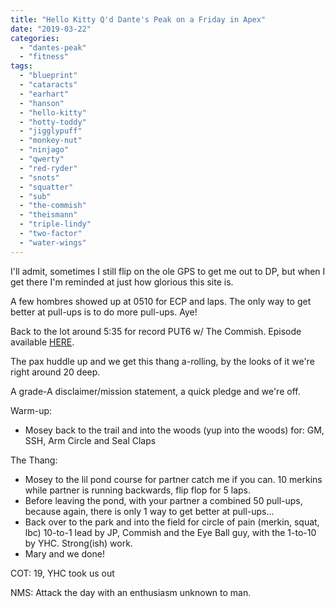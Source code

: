 ```yaml
---
title: "Hello Kitty Q'd Dante's Peak on a Friday in Apex"
date: "2019-03-22"
categories: 
  - "dantes-peak"
  - "fitness"
tags: 
  - "blueprint"
  - "cataracts"
  - "earhart"
  - "hanson"
  - "hello-kitty"
  - "hotty-toddy"
  - "jigglypuff"
  - "monkey-nut"
  - "ninjago"
  - "qwerty"
  - "red-ryder"
  - "snots"
  - "squatter"
  - "sub"
  - "the-commish"
  - "theismann"
  - "triple-lindy"
  - "two-factor"
  - "water-wings"
---
```


I'll admit, sometimes I still flip on the ole GPS to get me out to DP, but when I get there I'm reminded at just how glorious this site is.

A few hombres showed up at 0510 for ECP and laps. The only way to get better at pull-ups is to do more pull-ups. Aye!

Back to the lot around 5:35 for record PUT6 w/ The Commish. Episode available [HERE](https://soundcloud.com/f3pickupthesix/pick-up-the-six-the-commish-ep-41).

The pax huddle up and we get this thang a-rolling, by the looks of it we're right around 20 deep.

A grade-A disclaimer/mission statement, a quick pledge and we're off.

Warm-up:

- Mosey back to the trail and into the woods (yup into the woods) for: GM, SSH, Arm Circle and Seal Claps

The Thang:

- Mosey to the lil pond course for partner catch me if you can. 10 merkins while partner is running backwards, flip flop for 5 laps.
- Before leaving the pond, with your partner a combined 50 pull-ups, because again, there is only 1 way to get better at pull-ups...
- Back over to the park and into the field for circle of pain (merkin, squat, lbc) 10-to-1 lead by JP, Commish and the Eye Ball guy, with the 1-to-10 by YHC. Strong(ish) work.
- Mary and we done!

COT: 19, YHC took us out

NMS: Attack the day with an enthusiasm unknown to man.
